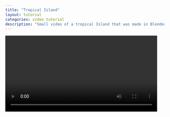 ```yaml
---
title: "Tropical Island"
layout: tutorial
categories: video tutorial
description: "Small video of a tropical Island that was made in Blender 3D software"
---
```



<video width="480" controls="controls">
	<source src="/assets/videos/tutorials/trop_island.mp4" type="video/mp4">
</video>